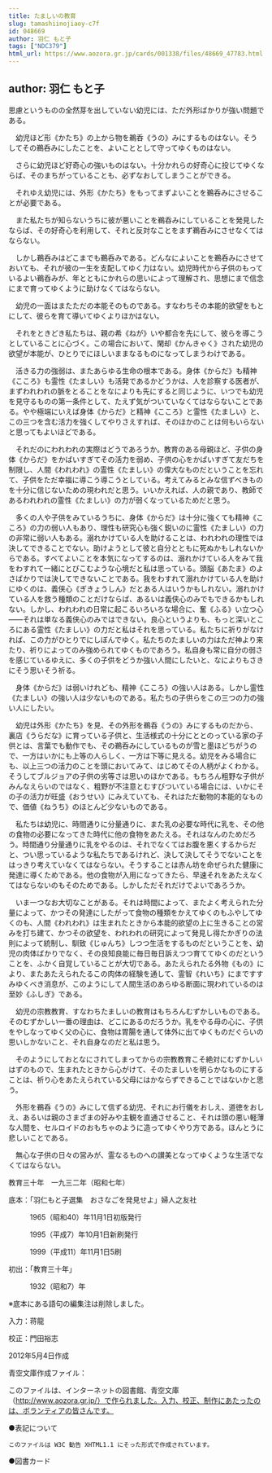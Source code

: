 ```yaml
---
title: たましいの教育
slug: tamashiinojiaoy-c7f
id: 048669
author: 羽仁 もと子
tags: ["NDC379"]
html_url: https://www.aozora.gr.jp/cards/001338/files/48669_47783.html
---
```


## author: 羽仁 もと子

思慮というものの全然芽を出していない幼児には、ただ外形ばかりが強い問題である。

　幼児ほど形《かたち》の上から物を鵜呑《うの》みにするものはない。そうしてその鵜呑みにしたことを、よいこととして守ってゆくものはない。

　さらに幼児ほど好奇心の強いものはない。十分かれらの好奇心に投じてゆくならば、そのまちがっていることも、必ずなおしてしまうことができる。

　それゆえ幼児には、外形《かたち》をもってまずよいことを鵜呑みにさせることが必要である。

　また私たちが知らないうちに彼が悪いことを鵜呑みにしていることを発見したならば、その好奇心を利用して、それと反対なことをまず鵜呑みにさせなくてはならない。

　しかし鵜呑みはどこまでも鵜呑みである。どんなによいことを鵜呑みにさせておいても、それが彼の一生を支配してゆく力はない。幼児時代から子供のもっているよい鵜呑みが、年とともにかれらの思いによって理解され、思想にまで信念にまで育ってゆくように助けなくてはならない。

　幼児の一面はまたただの本能そのものである。すなわちその本能的欲望をもとにして、彼らを育て導いてゆくよりほかはない。

　それをときどき私たちは、親の希《ねが》いや都合を先にして、彼らを導こうとしていることに心づく。この場合において、閑却《かんきゃく》された幼児の欲望が本能が、ひとりでにほしいままなるものになってしまうわけである。

　活きる力の強弱は、またあらゆる生命の根本である。身体《からだ》も精神《こころ》も霊性《たましい》も活発であるかどうかは、人を診察する医者が、まずわれわれの脈をとることをなによりも先にすると同じように、いつでも幼児を見守るものの第一条件として、たえず気がついていなくてはならないことである。やや極端にいえば身体《からだ》と精神《こころ》と霊性《たましい》と、この三つを含む活力を強くしてやりさえすれば、そのほかのことは何もいらないと思ってもよいほどである。

　それだのにわれわれの実際はどうであろうか。教育のある母親ほど、子供の身体《からだ》をかばいすぎてその活力を弱め、子供の心をかばいすぎて友だちを制限し、人間《われわれ》の霊性《たましい》の偉大なものだということを忘れて、子供をただ幸福に導こう導こうとしている。考えてみるとみな信ずべきものを十分に信じないための現われだと思う。いいかえれば、人の親であり、教師であるわれわれの霊性《たましい》の力が弱くなっているためだと思う。

　多くの人や子供をみているうちに、身体《からだ》は十分に強くても精神《こころ》の力の弱い人もあり、理性も研究心も強く鋭いのに霊性《たましい》の力の非常に弱い人もある。溺れかけている人を助けることは、われわれの理性では決してできることでない。助けようとして彼と自分とともに死ぬかもしれないからである。すべてよいことを本気になってするのは、溺れかけている人をみて我をわすれて一緒にとびこむような心境だと私は思っている。頭脳《あたま》のよさばかりでは決してできないことである。我をわすれて溺れかけている人を助けにゆくのは、義侠心《ぎきょうしん》だとある人はいうかもしれない。溺れかけている人を救う種類のことだけならば、あるいは義侠心のみでもできるかもしれない。しかし、われわれの日常に起こるいろいろな場合に、奮《ふる》い立つ心――それは単なる義侠心のみではできない。良心というよりも、もっと深いところにある霊性《たましい》の力だと私はそれを思っている。私たちに祈りがなければ、この力がひとりでにしぼんでゆく。私たちのたましいの力はただ神より来たり、祈りによってのみ強められてゆくものであろう。私自身も常に自分の弱さを感じているゆえに、多くの子供をどうか強い人間にしたいと、なによりもさきにそう思いそう祈る。

　身体《からだ》は弱いけれども、精神《こころ》の強い人はある。しかし霊性《たましい》の強い人は少ないものである。私たちの子供らをこの三つの力の強い人にしたい。

　幼児は外形《かたち》を見、その外形を鵜呑《うの》みにするものだから、裏店《うらだな》に育っている子供と、生活様式の十分にととのっている家の子供とは、言葉でも動作でも、その鵜呑みにしているものが雪と墨ほどちがうので、一方はいかにも上等の人らしく、一方は下等に見える。幼児をみる場合にも、以上三つの活力のことを頭においてみて、はじめてその人柄がよくわかる。そうしてブルジョアの子供の劣等さは思いのほかである。もちろん粗野な子供がみんなえらいのではなく、粗野が不注意とむすびついている場合には、いかにその子の活力が旺盛《おうせい》にみえていても、それはただ動物的本能的なもので、価値《ねうち》のほとんど少ないものである。

　私たちは幼児に、時間通りに分量通りに、また乳の必要な時代に乳を、その他の食物の必要になってきた時代に他の食物をあたえる。それはなんのためだろう。時間通り分量通りに乳をやるのは、それでなくてはお腹を悪くするからだと、つい思っているような私たちであるけれど、決して決してそうでないことをはっきり考えていなくてはならない。そうすることは赤ん坊を命ぜられた健康に発達に導くためである。他の食物が入用になってきたら、早速それをあたえなくてはならないのもそのためである。しかしただそれだけでよいであろうか。

　いま一つなお大切なことがある。それは時間によって、またよく考えられた分量によって、かつその発達にしたがって食物の種類をかえてゆくのもふやしてゆくのも、人間《われわれ》は生まれたときから本能的欲望の上に生きることの営みを打ち建て、かつその欲望を、われわれの研究によって発見し得たかぎりの法則によって統制し、馴致《じゅんち》しつつ生活をするものだということを、幼児の肉体ばかりでなく、その良知良能に毎日毎日訴えつつ育ててゆくのだということを、ふかく自覚していることが大切である。あたえられたる外物《もの》により、またあたえられたるこの肉体の経験を通して、霊智《れいち》にまですすみゆくべき消息が、このようにして人間生活のあらゆる断面に現われているのは至妙《ふしぎ》である。

　幼児の宗教教育、すなわちたましいの教育はもちろんむずかしいものである。そのむずかしい一番の理由は、どこにあるのだろうか。乳をやる母の心に、子供をやしなってゆく父の心に、食物は胃腸を通して体外に出てゆくものだぐらいの思いしかないこと、それ自身なのだと私は思う。

　そのようにしておとなにされてしまってからの宗教教育こそ絶対にむずかしいはずのもので、生まれたときから心がけて、そのたましいを明らかなものにすることは、祈り心をあたえられている父母にはかならずできることではないかと思う。

　外形を鵜呑《うの》みにして信ずる幼児、それにお行儀をおしえ、道徳をおしえ、あるいは親のさまざまの好みや主観を直通させること、それは頭の悪い軽薄な人間を、セルロイドのおもちゃのように造ってゆくやり方である。ほんとうに悲しいことである。

　無心な子供の日々の営みが、霊なるものへの讃美となってゆくような生活でなくてはならない。

教育三十年　一九三二年（昭和七年）













底本：「羽仁もと子選集　おさなごを発見せよ」婦人之友社

　　　1965（昭和40）年11月1日初版発行

　　　1995（平成7）年10月1日新刷発行

　　　1999（平成11）年11月1日5刷

初出：「教育三十年」

　　　1932（昭和7）年

※底本にある語句の編集注は削除しました。

入力：蒋龍

校正：門田裕志

2012年5月4日作成

青空文庫作成ファイル：

このファイルは、インターネットの図書館、青空文庫（http://www.aozora.gr.jp/）で作られました。入力、校正、制作にあたったのは、ボランティアの皆さんです。











●表記について


	このファイルは W3C 勧告 XHTML1.1 にそった形式で作成されています。







●図書カード